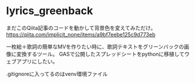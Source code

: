 # lyrics_greenback

まだこのQiita記事のコードを動かして背景色を変えてみただけ。
https://qiita.com/implicit_none/items/a9bf7eebe125c9d773eb

一枚絵＋歌詞の簡単なMVを作りたい時に、歌詞テキストをグリーンバックの画像に変換するツール。
GASで公開したスプレッドシートをpythonに移植してウェブアプリにしたい。

.gitignoreに入ってるのはvenv環境ファイル
